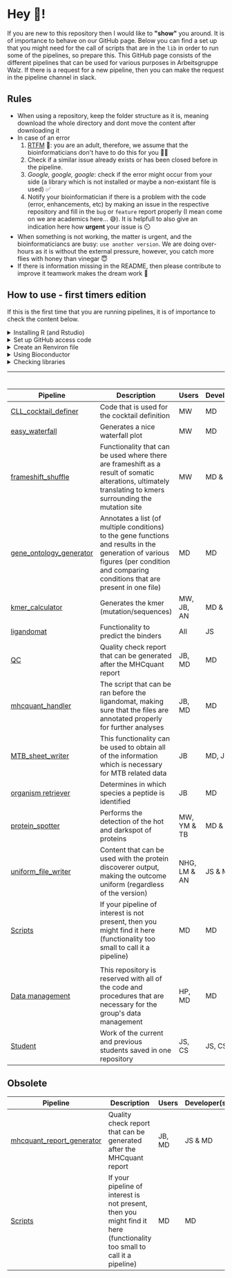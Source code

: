 
# Hey 👋!

If you are new to this repository then I would like to **"show"** you around. It is of importance to behave on our GitHub page. Below you can find a set up that you might need for the call of scripts that are in the `lib` in order to run some of the pipelines, so prepare this. This GitHub page consists of the different pipelines that can be used for various purposes in Arbeitsgruppe Walz. If there is a request for a new pipeline, then you can make the request in the pipeline channel in slack.

## Rules
* When using a repository, keep the folder structure as it is, meaning download the whole directory and dont move the content after downloading it
* In case of an error
  1. [RTFM](https://nl.wikipedia.org/wiki/Read_the_fucking_manual) 🤦: you are an adult, therefore, we assume that the bioinformaticians don't have to do this for you 🤷‍♀️
  2. Check if a similar issue already exists or has been closed before in the pipeline.
  3. *Google, google, google*: check if the error might occur from your side (a library which is not installed or maybe a non-existant file is used) ✅
  4. Notify your bioinformatician if there is a problem with the code (error, enhancements, etc) by making an issue in the respective repository and fill in the `bug` or `feature` report properly (I mean come on we are academics here... 😅). It is helpfull to also give an indication here how **urgent** your issue is ⏲️
* When something is not working, the matter is urgent, and the bioinformaticiancs are busy: `use another version`. We are doing over-hours as it is without the external pressure, however, you catch more flies with honey than vinegar 😇
* If there is information missing in the README, then please contribute to improve it teamwork makes the dream work 💪


## How to use - first timers edition
If this is the first time that you are running pipelines, it is of importance to check the content below. 

<details>
<summary>Installing R (and Rstudio)</summary>

\
The first thing (if you are here for the first time) is to install [R](https://cran.r-project.org/bin/windows/base/) and if you want to make you life easy [Rstudio](https://www.rstudio.com/). Please be kind to you friendly neighborhood bioinformatician (🕷️) and install everything in English 😅.
 
</details>

<details markdown="1">

<summary>Set up GitHub access code</summary>

## General purpose
Since copy-pasting is a **sin**, script stored in the library can be accessed in other scripts easily. 
Before this is possible, you need to make sure that your personalized access token and github email address are stored on your computer in an external file. 
How this is done, can be read below.

1. Generate a new token on [GitHub](https://github.com/settings/tokens/new)
2. Add a note, describing where you are using this token for (example; `GITHUB_PAT`)
3. Fill in the expiration date (example; `90 days` or `No expiration`)
4. Select the following scopes:

    - [x] **repo**
      - [x] repo:status
      - [x] repo_deployment
      - [x] public_repo
      - [x] repo:invite
      - [x] security_events
    - [ ] **workflow**
    - [ ] **write:packages**
      - [ ] read:packages
    - [ ] **delete:packages**
    - [ ] **admin:org**
      - [ ] write:org
      - [ ] read:org
    - [ ] **admin:public_key**
      - [ ] write:public_key
      - [ ] read:public_key
    - [X] **admin:repo_hook**
      - [X] write:repo_hook
      - [X] read:repo_hook
    - [ ] **admin:org_hook**
    - [ ] **gist**
    - [ ] **notifications**
    - [ ] **user**
      - [ ] read:user
      - [ ] user:email
      - [ ] user:follow
    - [X] **delete_repo**
    - [ ] **write:discussion**
      - [ ] read:discussion
    - [ ] **admin:enterprise**
      - [ ] manage_billing:enterprise
      - [ ] read:enterprise
    - [ ] **admin:gpg_key**
      - [ ] write:gpg_key
      - [ ] read:gpg_key

5. Click on `Generate token`
6. Copy-paste the code which is highlighted in the green bar (this is your personalized access code) 

### Problems

If you want to have an overview about with codes are made, or if you want to remove or generate one, then you can go to the [Personalized access tokens] (https://github.com/settings/tokens) overview
Additionally, a detailed overview is provided in the GitHub [documents](https://docs.github.com/en/authentication/keeping-your-account-and-data-secure/creating-a-personal-access-token).

</details>

<details markdown="1">

<summary>Create an Renviron file</summary>

### Mac and Linux
1. Open the terminal (Control + Option + Shift + T / Ctrl+Alt+T) and type `touch $HOME/.Renviron`
2. To open the file you just created in the terminal using `open $HOME/.Renviron`

3. Then write the following information:
```
GITHUB_MAIL=[github email] 
GITHUB_PAT=[personalized access code]
```

4. This will save and store the content in an `.Renviron` file which is located in the Home folder.
5. If you opened RStudio, then reopen this.
6. As a test, run `Sys.getenv('GITHUB_MAIL')` to access the variable in R.

### Windows

1. Press Windows+R to open the Run dialog box, and then type `powershell` in the text box and open this. 
2. Copy this code into powershell

```
Add-Content c:\Users\$env:USERNAME\Documents\.Renviron "GITHUB_MAIL=[github email]"
Add-Content c:\Users\$env:USERNAME\Documents\.Renviron "GITHUB_PAT=[personalized access code]"
```
3. This will save and store the content in an `.Renviron` file in the Documents folder. 
4. If you opened RStudio, then reopen this. 
5. As a test, run `Sys.getenv('GITHUB_MAIL')` to access the variable in R.

### Problems
If you dont see anything when you run `Sys.getenv('GITHUB_MAIL')`, then the first rule when something goes wrong is [RTFM](https://en.wikipedia.org/wiki/RTFM), however you can also try to bribe your favorite bioinformatician (maybe this works).

</details>

<details>
<summary>Using Bioconductor</summary>

 \
The next important thing is to install bioconductor, since you might need this to install some of the functionalities. You can do this bu runing the following piece of code:

```
install.packages("BiocManager")
```
Make sure that no errors occur, then you are ready to proceed
 
</details>
 
<details>
<summary>Checking libraries</summary>

\
The most important thing is to check if all of the different libraries are there. When you stumble accross the following piece of code pay close attention!

```
################################################################################
###                             Load libraries                               ###
################################################################################
## Load the libraries
necessaryLibs <- c("example")

## Load the necessary libraries()
invisible(lapply(necessaryLibs, library, character.only = T))
```

All of the libraries in the list of `necessaryLibs` needs to be installed since we need these packages for some of the functionalities to run. It could happen that you did not install a package yet, then you will get the following error:
```
library(example)
Error in library(example) : there is no package called ‘example’
```
To resolve this problem we have to install the packages, which we do using the following command
```install.packages("example")```
If that does not work, then we can use 
```BiocManager::install("example")```
Make sure that you put the qoutation marks around the package of interest.

If everything is installed, and `invisible(lapply(necessaryLibs, library, character.only = T))` runs without errors, then we can finally run the rest of the code
> Note, it could be that you see red text, and **error** is only an error when it is mentioned explicity!

</details>
 
---

<!--
# How to use
Since this pipeline depends on different r packages that are developed by external parties, it is of importance to consider that you follow the steps in this paragraph. Enabling the corresponding libraries is completely dependent on [conda](https://docs.conda.io/en/latest/). Make sure that you install  conda on your device: [Windows](https://docs.conda.io/projects/conda/en/latest/user-guide/install/windows.html) or [Mac](https://docs.conda.io/projects/conda/en/latest/user-guide/install/macos.html). If you already ran this pipeline before you can skip to [run the pipeline](#run-the-pipeline), otherwise check out how to setup Conda below.

## Conda setup
If this is the first time that you are running this pipeline, it is of importance to generate the correct environment.

**1. Open a terminal**: check out the [getting started](https://docs.conda.io/projects/conda/en/latest/user-guide/getting-started.html#starting-conda) paragraph which shows you to open the prompt terminal.
 
**2. Add channels**: to make sure that we can install all of the packages that we need.
 Copy-paste the following lines in the terminal that you opened in the previous step.
 
```
conda config --add channels conda-forge
conda config --add channels bioconda
conda config --add channels r
```
 
To check if this step was successful you can use `conda config --show channels` to retrieve a list with all of the channels that you have installed. This should look something like this:

```
- r
- bioconda
- conda-forge
- defaults
```
 
**3. Create environment**: you have to run the following command in the prompt terminal to make sure that we have all of the right libraries that are necessary to run our pipeline.

```
conda create -n uniform_file_writer r-doparallel r-dplyr r-foreach r-future r-openxlsx r-plyr r-readxl r-tuple r-rstudioapi
```

After you ran this line, you will be asked whether you want to proceed, type `y` (of course 🤷‍♀️). Now, all of the necessary libraries are going to be installed in the environment `uniform_file_writer`. At the end, you will get a message with the text that everything is done and that you can activate and deactivate the environment with the belonging commands (see example below). 
 
```
done
Executing transaction: | 
| 
done
#
# To activate this environment, use
#
#     $ conda activate uniform_file_writer
#
# To deactivate an active environment, use
#
#     $ conda deactivate 
```

Now you can start with the next step to make sure that you can perform the analysis 💪!

### Run pipeline
If you already have the `uniform_file_writer` environment, then we don't have to do a lot anymore! You already have the environment which is necessary to run the pipeline with 🙌!

The first step is to `open the prompt terminal`. If you have forgotten how to do this, then check out [getting started](https://docs.conda.io/projects/conda/en/latest/user-guide/getting-started.html#starting-conda). Next, we are going to activate the conda environment with all of the libraries that are necessary to run the pipeline with `conda activate uniform_file_writer`. The last part is to open [RStudio](https://www.rstudio.com/) with the following command for Windows `open Rstudio` or Mac `open -na Rstudio`. In **RStudio**, you can open an `existing file`, where you can open up the main.R script.
From here on, you can run the pipeline 🎉!!
-->



#

| Pipeline | Description | Users | Developer(s) |
| --- | --- | --- | --- |
| [CLL_cocktail_definer](https://github.com/AG-Walz/CLL_cocktail_definer) | Code that is used for the cocktail definition | MW | MD |
| [easy_waterfall](https://github.com/AG-Walz/easy_waterfall) | Generates a nice waterfall plot | MW | MD |
| [frameshift_shuffle](https://github.com/AG-Walz/frameshift_shuffle) | Functionality that can be used where there are frameshift as a result of somatic alterations, ultimately translating to kmers surrounding the mutation site | MW | MD & SL |
| [gene_ontology_generator](https://github.com/AG-Walz/gene_ontology_annotator) | Annotates a list (of multiple conditions) to the gene functions and results in the generation of various figures (per condition and comparing conditions that are present in one file)  | MD | MD |
| [kmer_calculator](https://github.com/AG-Walz/kmer_calculator) | Generates the kmer (mutation/sequences) | MW, JB, AN | MD & SL |
| [ligandomat](https://github.com/AG-Walz/ligandomat) | Functionality to predict the binders | All | JS |
| [QC](https://github.com/AG-Walz/QC) | Quality check report that can be generated after the MHCquant report | JB, MD | MD |
| [mhcquant_handler](https://github.com/AG-Walz/mhcquant_handler) | The script that can be ran before the ligandomat, making sure that the files are annotated properly for further analyses | JB, MD | MD |
| [MTB_sheet_writer](https://github.com/AG-Walz/MTB_sheet_writer) | This functionality can be used to obtain all of the information which is necessary for MTB related data | JB | MD, JS |
| [organism retriever](https://github.com/AG-Walz/organism_retriever) | Determines in which species a peptide is identified | JB | MD |
| [protein_spotter](https://github.com/AG-Walz/protein_spotter) | Performs the detection of the hot and darkspot of proteins | MW, YM & TB | MD & SL |
| [uniform_file_writer](https://github.com/AG-Walz/uniform_file_writer) | Content that can be used with the protein discoverer output, making the outcome uniform (regardless of the version) | NHG, LM & AN | JS & MD |
| [Scripts](https://github.com/AG-Walz/smallScripts) | If your pipeline of interest is not present, then you might find it here (functionality too small to call it a pipeline)| MD | MD|
||||
| [Data management](https://github.com/AG-Walz/data-management) | This repository is reserved with all of the code and procedures that are necessary for the group's data management| HP, MD | MD |
| [Student](https://github.com/AG-Walz/students) | Work of the current and previous students saved in one repository | JS, CS | JS, CS |

## Obsolete
| Pipeline | Description | Users | Developer(s) |
| --- | --- | --- | --- |
| [mhcquant_report_generator](https://github.com/AG-Walz/mhcquant_report_generator) | Quality check report that can be generated after the MHCquant report | JB, MD | JS & MD |
| [Scripts](https://github.com/AG-Walz/smallScripts) | If your pipeline of interest is not present, then you might find it here (functionality too small to call it a pipeline)| MD | MD|


